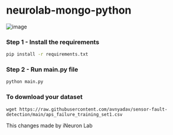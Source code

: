 # neurolab-mongo-python

![image](https://user-images.githubusercontent.com/57321948/196933065-4b16c235-f3b9-4391-9cfe-4affcec87c35.png)

### Step 1 - Install the requirements

```bash
pip install -r requirements.txt
```

### Step 2 - Run main.py file

```bash
python main.py
```


### To download your dataset

```
wget https://raw.githubusercontent.com/avnyadav/sensor-fault-detection/main/aps_failure_training_set1.csv
```
This changes made by iNeuron Lab
